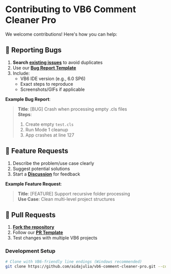 # Contributing to VB6 Comment Cleaner Pro

We welcome contributions! Here's how you can help:

## 🐛 Reporting Bugs
1. **Search [existing issues](https://github.com/aidajulia/vb6-comment-cleaner-pro/issues)** to avoid duplicates
2. Use our **[Bug Report Template](https://github.com/aidajulia/vb6-comment-cleaner-pro/issues/new?template=bug_report.md)**
3. Include:
   - VB6 IDE version (e.g., 6.0 SP6)
   - Exact steps to reproduce
   - Screenshots/GIFs if applicable

**Example Bug Report**:
> **Title**: [BUG] Crash when processing empty .cls files  
> **Steps**:  
> 1. Create empty `test.cls`  
> 2. Run Mode 1 cleanup  
> 3. App crashes at line 127  

## 🚀 Feature Requests
1. Describe the problem/use case clearly
2. Suggest potential solutions
3. Start a **[Discussion](https://github.com/aidajulia/vb6-comment-cleaner-pro/discussions)** for feedback

**Example Feature Request**:
> **Title**: [FEATURE] Support recursive folder processing  
> **Use Case**: Clean multi-level project structures  

## 🔧 Pull Requests
1. **[Fork the repository](https://github.com/aidajulia/vb6-comment-cleaner-pro/fork)**
2. Follow our **[PR Template](https://github.com/aidajulia/vb6-comment-cleaner-pro/PULL_REQUEST_TEMPLATE.md)**
3. Test changes with multiple VB6 projects

### Development Setup
```bash
# Clone with VB6-friendly line endings (Windows recommended)
git clone https://github.com/aidajulia/vb6-comment-cleaner-pro.git --config core.autocrlf=false
